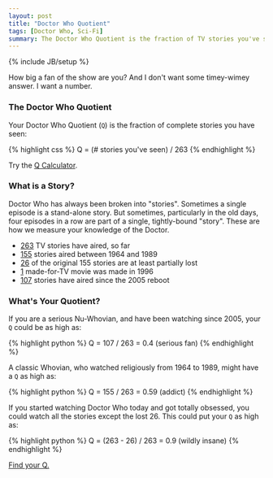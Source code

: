 ```yaml
---
layout: post
title: "Doctor Who Quotient"
tags: [Doctor Who, Sci-Fi]
summary: The Doctor Who Quotient is the fraction of TV stories you've seen. It's a measure of how well you know the Doctor.
---
```

{% include JB/setup %}

How big a fan of the show are you? And I don't want some timey-wimey answer. I want a number.

### The Doctor Who Quotient

Your Doctor Who Quotient (`Q`) is the fraction of complete stories you have seen:

{% highlight css %}
Q = (# stories you've seen) / 263
{% endhighlight %}

Try the [Q Calculator](/q.html).

### What is a Story?

Doctor Who has always been broken into "stories". Sometimes a single episode is a stand-alone story. But sometimes, particularly in the old days, four episodes in a row are part of a single, tightly-bound "story". These are how we measure your knowledge of the Doctor.

* [263](https://en.wikipedia.org/wiki/List_of_Doctor_Who_serials#Series_overview) TV stories have aired, so far
* [155](https://en.wikipedia.org/wiki/List_of_Doctor_Who_serials#First_Doctor) stories aired between 1964 and 1989
* [26](https://en.wikipedia.org/wiki/Doctor_Who_missing_episodes) of the original 155 stories are at least partially lost
* [1](https://en.wikipedia.org/wiki/Doctor_Who_%28film%29) made-for-TV movie was made in 1996
* [107](https://en.wikipedia.org/wiki/List_of_Doctor_Who_serials#Ninth_Doctor) stories have aired since the 2005 reboot

### What's Your Quotient?

If you are a serious Nu-Whovian, and have been watching since 2005, your `Q` could be as high as:

{% highlight python %}
Q = 107 / 263 = 0.4  (serious fan)
{% endhighlight %}

A classic Whovian, who watched religiously from 1964 to 1989, might have a `Q` as high as:

{% highlight python %}
Q = 155 / 263 = 0.59  (addict)
{% endhighlight %}

If you started watching Doctor Who today and got totally obsessed, you could watch all the stories except the lost 26. This could put your `Q` as high as:

{% highlight python %}
Q = (263 - 26) / 263 = 0.9  (wildly insane)
{% endhighlight %}

[Find  your Q.](/q.html)
